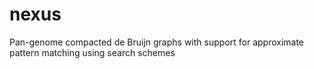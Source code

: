 # nexus
Pan-genome compacted de Bruijn graphs with support for approximate pattern matching using search schemes
